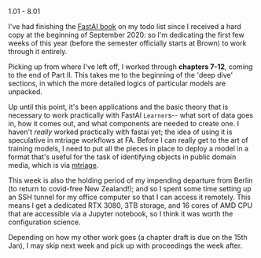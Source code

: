 1.01 - 8.01

I've had finishing the [FastAI book](https://github.com/fastai/fastbook) on my todo list since I received a hard copy at the beginning of September 2020: so I'm dedicating the first few weeks of this year (before the semester officially starts at Brown) to work through it entirely.

Picking up from where I've left off, I worked through **chapters 7-12**, coming to the end of Part II. This takes me to the beginning of the 'deep dive' sections, in which the more detailed logics of particular models are unpacked.

Up until this point, it's been applications and the basic theory that is necessary to work practically with FastAI `Learner`s-- what sort of data goes in, how it comes out, and what components are needed to create one. I haven't _really_ worked practically with fastai yet; the idea of using it is speculative in mtriage workflows at FA. Before I can really get to the art of training models, I need to put all the pieces in place to deploy a model in a format that's useful for the task of identifying objects in public domain media, which is via [mtriage](https://github.com/forensic-architecture/mtriage).

This week is also the holding period of my impending departure from Berlin (to return to covid-free New Zealand!); and so I spent some time setting up an SSH tunnel for my office computer so that I can access it remotely. This means I get a dedicated RTX 3080, 3TB storage, and 16 cores of AMD CPU that are accessible via a Jupyter notebook, so I think it was worth the configuration science.

Depending on how my other work goes (a chapter draft is due on the 15th Jan), I may skip next week and pick up with proceedings the week after.